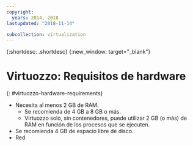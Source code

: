 ```yaml
---
copyright:
  years: 2014, 2018
lastupdated: "2018-11-14"

subcollection: virtualization
---
```

{:shortdesc: .shortdesc}
{:new_window: target="_blank"}

# Virtuozzo: Requisitos de hardware
{: #virtuozzo-hardware-requirements}

* Necesita al menos 2 GB de RAM.
  * Se recomienda de 4 GB a 8 GB o más.
  * Virtuozzo solo, sin contenedores, puede utilizar 2 GB (o más) de RAM en función de los procesos que se ejecuten.
* Se recomienda 4 GB de espacio libre de disco.
* Red
